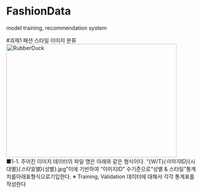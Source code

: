 # FashionData
model training, recommendation system

#과제1
패션 스타일 이미지 분류
<img src="C:\Users\work4\OneDrive\사진\스크린샷\스크린샷 2024-11-01 192121.png" width="450px" height="300px" title="px(픽셀) 크기 설정" alt="RubberDuck"></img><br/>
■1-1. 주어진 이미지 데이터의 파일 명은 아래와 같은 형식이다. 
“{W/T}_{이미지ID}_{시대별}_{스타일별}_{성별}.jpg”이에 기반하여 “이미지ID”
수기준으로“성별 & 스타일”통계치를아래표형식으로기입한다.
 ※ Training, Validation 데이터에 대해서 각각 통계표를 작성한다
